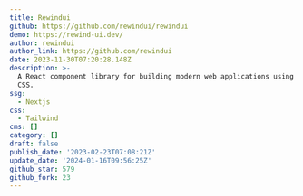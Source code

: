 ```yaml
---
title: Rewindui
github: https://github.com/rewindui/rewindui
demo: https://rewind-ui.dev/
author: rewindui
author_link: https://github.com/rewindui
date: 2023-11-30T07:20:28.148Z
description: >-
  A React component library for building modern web applications using Tailwind
  CSS.
ssg:
  - Nextjs
css:
  - Tailwind
cms: []
category: []
draft: false
publish_date: '2023-02-23T07:08:21Z'
update_date: '2024-01-16T09:56:25Z'
github_star: 579
github_fork: 23
---
```

